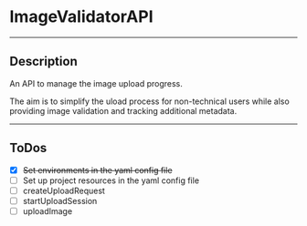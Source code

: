 # ImageValidatorAPI


***
## Description

An API to manage the image upload progress.  

The aim is to simplify the uload process for non-technical users while also providing image validation and tracking additional metadata.

***

## ToDos

- [x] <del>Set environments in the yaml config file</del>
- [ ] Set up project resources in the yaml config file
- [ ] createUploadRequest
- [ ] startUploadSession
- [ ] uploadImage